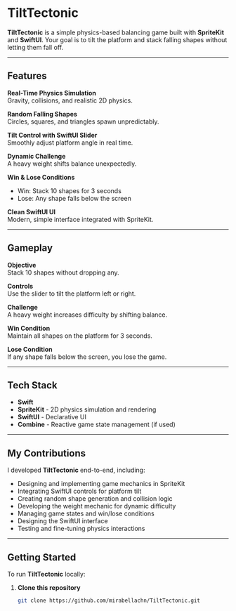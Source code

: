 # TiltTectonic

**TiltTectonic** is a simple physics-based balancing game built with **SpriteKit** and **SwiftUI**. Your goal is to tilt the platform and stack falling shapes without letting them fall off.

---

## Features

**Real-Time Physics Simulation**  
Gravity, collisions, and realistic 2D physics.

**Random Falling Shapes**  
Circles, squares, and triangles spawn unpredictably.

**Tilt Control with SwiftUI Slider**  
Smoothly adjust platform angle in real time.

**Dynamic Challenge**  
A heavy weight shifts balance unexpectedly.

**Win & Lose Conditions**  
- Win: Stack 10 shapes for 3 seconds  
- Lose: Any shape falls below the screen

**Clean SwiftUI UI**  
Modern, simple interface integrated with SpriteKit.

---

## Gameplay

**Objective**  
Stack 10 shapes without dropping any.

**Controls**  
Use the slider to tilt the platform left or right.

**Challenge**  
A heavy weight increases difficulty by shifting balance.

**Win Condition**  
Maintain all shapes on the platform for 3 seconds.

**Lose Condition**  
If any shape falls below the screen, you lose the game.

---

## Tech Stack

- **Swift**
- **SpriteKit** - 2D physics simulation and rendering
- **SwiftUI** - Declarative UI
- **Combine** - Reactive game state management (if used)

---

## My Contributions

I developed **TiltTectonic** end-to-end, including:

- Designing and implementing game mechanics in SpriteKit
- Integrating SwiftUI controls for platform tilt
- Creating random shape generation and collision logic
- Developing the weight mechanic for dynamic difficulty
- Managing game states and win/lose conditions
- Designing the SwiftUI interface
- Testing and fine-tuning physics interactions

---

## Getting Started

To run **TiltTectonic** locally:

1. **Clone this repository**
   ```bash
   git clone https://github.com/mirabellachn/TiltTectonic.git

